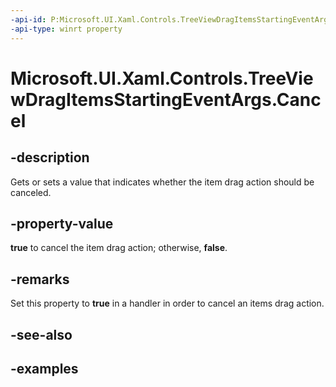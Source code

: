 ```yaml
---
-api-id: P:Microsoft.UI.Xaml.Controls.TreeViewDragItemsStartingEventArgs.Cancel
-api-type: winrt property
---
```

<!-- Property syntax.
public bool Cancel { get;  set; }
-->

# Microsoft.UI.Xaml.Controls.TreeViewDragItemsStartingEventArgs.Cancel


## -description

Gets or sets a value that indicates whether the item drag action should be canceled.


## -property-value

**true** to cancel the item drag action; otherwise, **false**.


## -remarks

Set this property to **true** in a handler in order to cancel an items drag action.


## -see-also


## -examples


